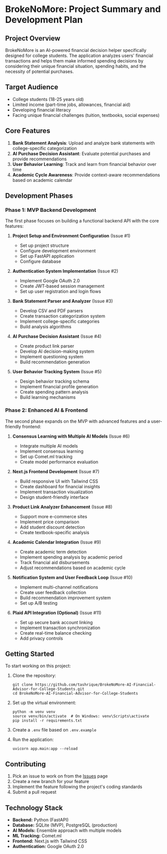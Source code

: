 # BrokeNoMore: Project Summary and Development Plan

## Project Overview
BrokeNoMore is an AI-powered financial decision helper specifically designed for college students. The application analyzes users' financial transactions and helps them make informed spending decisions by considering their unique financial situation, spending habits, and the necessity of potential purchases.

## Target Audience
- College students (18-25 years old)
- Limited income (part-time jobs, allowances, financial aid)
- Developing financial literacy
- Facing unique financial challenges (tuition, textbooks, social expenses)

## Core Features
1. **Bank Statement Analysis**: Upload and analyze bank statements with college-specific categorization
2. **AI Purchase Decision Assistant**: Evaluate potential purchases and provide recommendations
3. **User Behavior Learning**: Track and learn from financial behavior over time
4. **Academic Cycle Awareness**: Provide context-aware recommendations based on academic calendar

## Development Phases

### Phase 1: MVP Backend Development
The first phase focuses on building a functional backend API with the core features:

1. **Project Setup and Environment Configuration** (Issue #1)
   - Set up project structure
   - Configure development environment
   - Set up FastAPI application
   - Configure database

2. **Authentication System Implementation** (Issue #2)
   - Implement Google OAuth 2.0
   - Create JWT-based session management
   - Set up user registration and login flows

3. **Bank Statement Parser and Analyzer** (Issue #3)
   - Develop CSV and PDF parsers
   - Create transaction categorization system
   - Implement college-specific categories
   - Build analysis algorithms

4. **AI Purchase Decision Assistant** (Issue #4)
   - Create product link parser
   - Develop AI decision-making system
   - Implement questioning system
   - Build recommendation generation

5. **User Behavior Tracking System** (Issue #5)
   - Design behavior tracking schema
   - Implement financial profile generation
   - Create spending pattern analysis
   - Build learning mechanisms

### Phase 2: Enhanced AI & Frontend
The second phase expands on the MVP with advanced features and a user-friendly frontend:

1. **Consensus Learning with Multiple AI Models** (Issue #6)
   - Integrate multiple AI models
   - Implement consensus learning
   - Set up Comet.ml tracking
   - Create model performance evaluation

2. **Next.js Frontend Development** (Issue #7)
   - Build responsive UI with Tailwind CSS
   - Create dashboard for financial insights
   - Implement transaction visualization
   - Design student-friendly interface

3. **Product Link Analyzer Enhancement** (Issue #8)
   - Support more e-commerce sites
   - Implement price comparison
   - Add student discount detection
   - Create textbook-specific analysis

4. **Academic Calendar Integration** (Issue #9)
   - Create academic term detection
   - Implement spending analysis by academic period
   - Track financial aid disbursements
   - Adjust recommendations based on academic cycle

5. **Notification System and User Feedback Loop** (Issue #10)
   - Implement multi-channel notifications
   - Create user feedback collection
   - Build recommendation improvement system
   - Set up A/B testing

6. **Plaid API Integration (Optional)** (Issue #11)
   - Set up secure bank account linking
   - Implement transaction synchronization
   - Create real-time balance checking
   - Add privacy controls

## Getting Started

To start working on this project:

1. Clone the repository:
   ```
   git clone https://github.com/tashrique/BrokeNoMore-AI-Financial-Advisor-for-College-Students.git
   cd BrokeNoMore-AI-Financial-Advisor-for-College-Students
   ```

2. Set up the virtual environment:
   ```
   python -m venv venv
   source venv/bin/activate  # On Windows: venv\Scripts\activate
   pip install -r requirements.txt
   ```

3. Create a `.env` file based on `.env.example`

4. Run the application:
   ```
   uvicorn app.main:app --reload
   ```

## Contributing

1. Pick an issue to work on from the [Issues](https://github.com/tashrique/BrokeNoMore-AI-Financial-Advisor-for-College-Students/issues) page
2. Create a new branch for your feature
3. Implement the feature following the project's coding standards
4. Submit a pull request

## Technology Stack
- **Backend:** Python (FastAPI)
- **Database:** SQLite (MVP), PostgreSQL (production)
- **AI Models:** Ensemble approach with multiple models
- **ML Tracking:** Comet.ml
- **Frontend:** Next.js with Tailwind CSS
- **Authentication:** Google OAuth 2.0